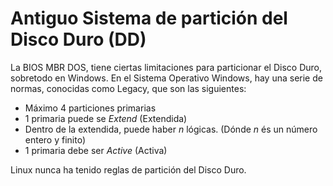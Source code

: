 # Antiguo Sistema de partición del Disco Duro (DD)

La BIOS MBR DOS, tiene ciertas limitaciones para particionar el Disco 
Duro, sobretodo en Windows. En el Sistema Operativo Windows, hay una 
serie de normas, conocidas como Legacy, que son las siguientes:

- Máximo 4 particiones primarias
- 1 primaria puede se _Extend_ (Extendida)
- Dentro de la extendida, puede haber _n_ lógicas. 
(Dónde _n_ és un número entero y finito)
- 1 primaria debe ser _Active_ (Activa)

Linux nunca ha tenido reglas de partición del Disco Duro.
